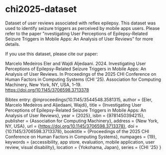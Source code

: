 # chi2025-dataset
Dataset of user reviews associated with reflex epilepsy. This dataset was used to identify seizure triggers as perceived by mobile apps users. Please refer to the paper "nvestigating User Perceptions of Epilepsy-Related Seizure Triggers in Mobile Apps: An Analysis of User Reviews" for more details.

If you use this dataset, please cite our paper:

Marcelo Medeiros Eler and Wajdi Aljedaani. 2024. Investigating User Perceptions of Epilepsy-Related Seizure Triggers in Mobile Apps: An Analysis of User Reviews. In Proceedings of the 2025 CHI Conference on Human Factors in Computing Systems (CHI '25). Association for Computing Machinery, New York, NY, USA, 1–19. https://doi.org/10.1145/3706598.3713378

Bibtex entry:
@inproceedings{10.1145/3544548.3581315,
author = {Eler, Marcelo Medeiros and Aljedaani, Wajdi},
title = {Investigating User Perceptions of Epilepsy-Related Seizure Triggers in Mobile Apps: An Analysis of User Reviews},
year = {2025},
isbn = {9781450394215},
publisher = {Association for Computing Machinery},
address = {New York, NY, USA},
url = {https://doi.org/10.1145/3706598.3713378},
doi = {10.1145/3706598.3713378},
booktitle = {Proceedings of the 2025 CHI Conference on Human Factors in Computing Systems},
numpages = {19},
keywords = {accessibility, app store, evaluation, mobile application, user review, visual disability},
location = {Yokohama, Japan},
series = {CHI '25}
}

